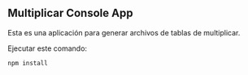 
## Multiplicar Console App

Esta es una aplicación para generar archivos de tablas de multiplicar.

Ejecutar este comando:
```
npm install
```
